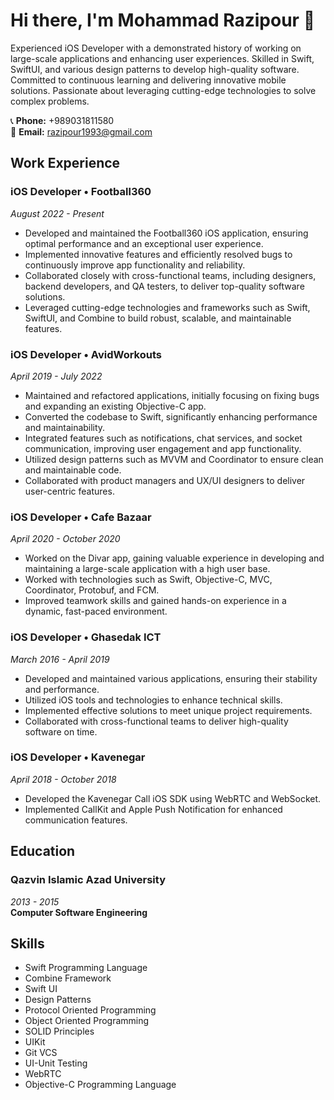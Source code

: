 # Hi there, I'm Mohammad Razipour 👋

Experienced iOS Developer with a demonstrated history of working on large-scale applications and enhancing user experiences. Skilled in Swift, SwiftUI, and various design patterns to develop high-quality software. Committed to continuous learning and delivering innovative mobile solutions. Passionate about leveraging cutting-edge technologies to solve complex problems.

📞 **Phone:** +989031811580  
📧 **Email:** [razipour1993@gmail.com](mailto:razipour1993@gmail.com)

## Work Experience

### iOS Developer • Football360
*August 2022 - Present*

- Developed and maintained the Football360 iOS application, ensuring optimal performance and an exceptional user experience.
- Implemented innovative features and efficiently resolved bugs to continuously improve app functionality and reliability.
- Collaborated closely with cross-functional teams, including designers, backend developers, and QA testers, to deliver top-quality software solutions.
- Leveraged cutting-edge technologies and frameworks such as Swift, SwiftUI, and Combine to build robust, scalable, and maintainable features.

### iOS Developer • AvidWorkouts
*April 2019 - July 2022*

- Maintained and refactored applications, initially focusing on fixing bugs and expanding an existing Objective-C app.
- Converted the codebase to Swift, significantly enhancing performance and maintainability.
- Integrated features such as notifications, chat services, and socket communication, improving user engagement and app functionality.
- Utilized design patterns such as MVVM and Coordinator to ensure clean and maintainable code.
- Collaborated with product managers and UX/UI designers to deliver user-centric features.

### iOS Developer • Cafe Bazaar
*April 2020 - October 2020*

- Worked on the Divar app, gaining valuable experience in developing and maintaining a large-scale application with a high user base.
- Worked with technologies such as Swift, Objective-C, MVC, Coordinator, Protobuf, and FCM.
- Improved teamwork skills and gained hands-on experience in a dynamic, fast-paced environment.

### iOS Developer • Ghasedak ICT
*March 2016 - April 2019*

- Developed and maintained various applications, ensuring their stability and performance.
- Utilized iOS tools and technologies to enhance technical skills.
- Implemented effective solutions to meet unique project requirements.
- Collaborated with cross-functional teams to deliver high-quality software on time.

### iOS Developer • Kavenegar
*April 2018 - October 2018*

- Developed the Kavenegar Call iOS SDK using WebRTC and WebSocket.
- Implemented CallKit and Apple Push Notification for enhanced communication features.

## Education

### Qazvin Islamic Azad University
*2013 - 2015*  
**Computer Software Engineering**

## Skills

- Swift Programming Language
- Combine Framework
- Swift UI
- Design Patterns
- Protocol Oriented Programming
- Object Oriented Programming
- SOLID Principles
- UIKit
- Git VCS
- UI-Unit Testing
- WebRTC
- Objective-C Programming Language
